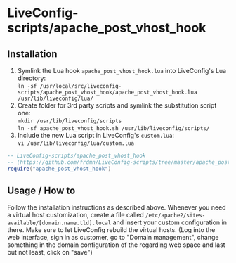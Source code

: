 # LiveConfig-scripts/apache_post_vhost_hook

## Installation

1. Symlink the Lua hook `apache_post_vhost_hook.lua` into LiveConfig's Lua directory:  
  `ln -sf /usr/local/src/liveconfig-scripts/apache_post_vhost_hook/apache_post_vhost_hook.lua /usr/lib/liveconfig/lua/`   
2. Create folder for 3rd party scripts and symlink the substitution script one:  
  `mkdir /usr/lib/liveconfig/scripts`  
  `ln -sf apache_post_vhost_hook.sh /usr/lib/liveconfig/scripts/`  
3. Include the new Lua script in LiveConfig's `custom.lua`:  
  `vi /usr/lib/liveconfig/lua/custom.lua`

```lua
-- LiveConfig-scripts/apache_post_vhost_hook 
-- (https://github.com/frdmn/LiveConfig-scripts/tree/master/apache_post_vhost_hook)
require("apache_post_vhost_hook")
```

## Usage / How to

Follow the installation instructions as described above. Whenever you need a virtual host customization, create a file called `/etc/apache2/sites-available/[domain.name.tld].local` and insert your custom configuration in there. Make sure to let LiveConfig rebuild the virtual hosts. (Log into the web interface, sign in as customer, go to "Domain management", change something in the domain configuration of the regarding web space and last but not least, click on "save")
